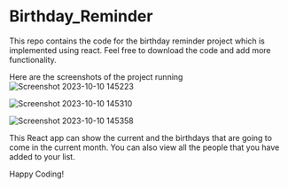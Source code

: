 # Birthday_Reminder
This repo contains the code for the birthday reminder project which is implemented using react. Feel free to download the code and add more functionality. 

Here are the screenshots of the project running
![Screenshot 2023-10-10 145223](https://github.com/gautambedi1998/Birthday_Reminder/assets/41571537/0424a601-b038-40ea-9e67-74d86c9f4cc6)

![Screenshot 2023-10-10 145310](https://github.com/gautambedi1998/Birthday_Reminder/assets/41571537/4b59fe99-d1c2-403f-8f6f-c96e820f1cca)

![Screenshot 2023-10-10 145358](https://github.com/gautambedi1998/Birthday_Reminder/assets/41571537/ce75ac0f-04f8-4402-945f-63c2d5da199d)


This React app can show the current and the birthdays that are going to come in the current month. You can also view all the people that you have added to your list. 

Happy Coding!
